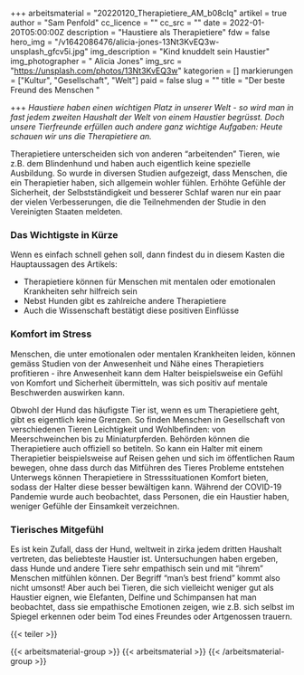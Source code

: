 +++
arbeitsmaterial = "20220120_Therapietiere_AM_b08clq"
artikel = true
author = "Sam Penfold"
cc_licence = ""
cc_src = ""
date = 2022-01-20T05:00:00Z
description = "Haustiere als Therapietiere"
fdw = false
hero_img = "/v1642086476/alicia-jones-13Nt3KvEQ3w-unsplash_gfcv5i.jpg"
img_description = "Kind knuddelt sein Haustier"
img_photographer = " Alicia Jones"
img_src = "https://unsplash.com/photos/13Nt3KvEQ3w"
kategorien = []
markierungen = ["Kultur", "Gesellschaft", "Welt"]
paid = false
slug = ""
title = "Der beste Freund des Menschen "

+++
_Haustiere haben einen wichtigen Platz in unserer Welt - so wird man in fast jedem zweiten Haushalt der Welt von einem Haustier begrüsst. Doch unsere Tierfreunde erfüllen auch andere ganz wichtige Aufgaben: Heute schauen wir uns die Therapietiere an._

Therapietiere unterscheiden sich von anderen “arbeitenden” Tieren, wie z.B. dem Blindenhund und haben auch eigentlich keine spezielle Ausbildung. So wurde in diversen Studien aufgezeigt, dass Menschen, die ein Therapietier haben, sich allgemein wohler fühlen. Erhöhte Gefühle der Sicherheit, der Selbstständigkeit und besserer Schlaf waren nur ein paar der vielen Verbesserungen, die die Teilnehmenden der Studie in den Vereinigten Staaten meldeten.

### Das Wichtigste in Kürze

Wenn es einfach schnell gehen soll, dann findest du in diesem Kasten die Hauptaussagen des Artikels:

* Therapietiere können für Menschen mit mentalen oder emotionalen Krankheiten sehr hilfreich sein
* Nebst Hunden gibt es zahlreiche andere Therapietiere
* Auch die Wissenschaft bestätigt diese positiven Einflüsse

### Komfort im Stress

Menschen, die unter emotionalen oder mentalen Krankheiten leiden, können gemäss Studien von der Anwesenheit und Nähe eines Therapietiers profitieren - ihre Anwesenheit kann dem Halter beispielsweise ein Gefühl von Komfort und Sicherheit übermitteln, was sich positiv auf mentale Beschwerden auswirken kann.

Obwohl der Hund das häufigste Tier ist, wenn es um Therapietiere geht, gibt es eigentlich keine Grenzen. So finden Menschen in Gesellschaft von verschiedenen Tieren Leichtigkeit und Wohlbefinden: von Meerschweinchen bis zu Miniaturpferden. Behörden können die Therapietiere auch offiziell so betiteln. So kann ein Halter mit einem Therapietier beispielsweise auf Reisen gehen und sich im öffentlichen Raum bewegen, ohne dass durch das Mitführen des Tieres Probleme entstehen Unterwegs können Therapietiere in Stresssituationen Komfort bieten, sodass der Halter diese besser bewältigen kann. Während der COVID-19 Pandemie wurde auch beobachtet, dass Personen, die ein Haustier haben, weniger Gefühle der Einsamkeit verzeichnen.

### Tierisches Mitgefühl

Es ist kein Zufall, dass der Hund, weltweit in zirka jedem dritten Haushalt vertreten, das beliebteste Haustier ist. Untersuchungen haben ergeben, dass Hunde und andere Tiere sehr empathisch sein und mit “ihrem” Menschen mitfühlen können. Der Begriff “man’s best friend” kommt also nicht umsonst! Aber auch bei Tieren, die sich vielleicht weniger gut als Haustier eignen, wie Elefanten, Delfine und Schimpansen hat man beobachtet, dass sie empathische Emotionen zeigen, wie z.B. sich selbst im Spiegel erkennen oder beim Tod eines Freundes oder Artgenossen trauern.

{{< teiler >}}

{{< arbeitsmaterial-group >}}
{{< arbeitsmaterial >}}
{{< /arbeitsmaterial-group >}}
